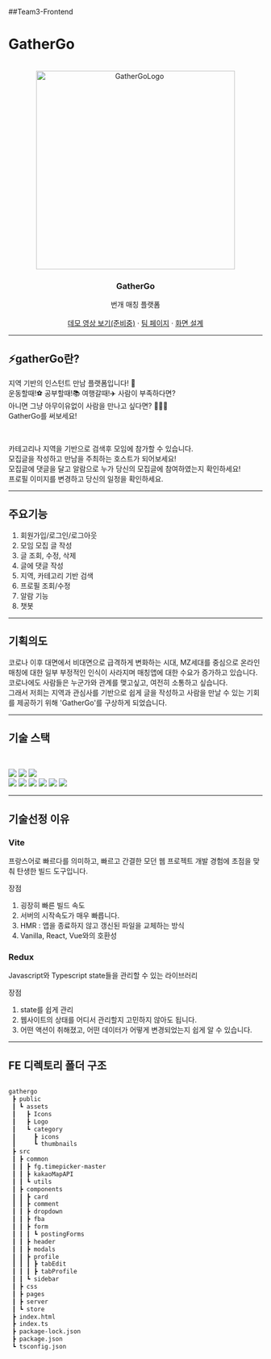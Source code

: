 ##Team3-Frontend

# GatherGo

<br />
<div align="center">
  <a href="https://github.com/othneildrew/Best-README-Template">
<img width="394" alt="GatherGoLogo" src="https://user-images.githubusercontent.com/63828202/217709195-4be91489-dc44-4015-94d5-fe04e2cd883e.svg">

  </a>


<h3 align="center">GatherGo</h3>

  <p align="center">
    번개 매칭 플랫폼
    <br />
    <br />
    <a href="">데모 영상 보기(준비중)</a> ·
    <a href="https://quill-bed-0bb.notion.site/Hyundai-Web-Project-2fd7966806c54e418c89e2d38ab22b30">팀 페이지</a> ·
    <a href="https://docs.google.com/presentation/d/101pvz4olysHofRXOB_jt3_sGQii5iGU0m7y7qUaF5jo/edit?usp=sharing">화면 설계</a>
  </p>
</div>

***

## ⚡️gatherGo란?

지역 기반의 인스턴트 만남 플랫폼입니다!  🌉 <br>
운동할때!⚽️ 공부할때!📚 여행갈때!✈️ 사람이 부족하다면?  
아니면 그냥 아무이유없이 사람을 만나고 싶다면? 🏃🏻‍♀️ <br>
GatherGo를 써보세요!

<br>

카테고리나 지역을 기반으로 검색후 모임에 참가할 수 있습니다.<br>
모집글을 작성하고 만남을 주최하는 호스트가 되어보세요!<br>
모집글에 댓글을 달고 알람으로 누가 당신의 모집글에 참여하였는지 확인하세요!<br>
프로필 이미지를 변경하고 당신의 일정을 확인하세요.

***
## 주요기능

1. 회원가입/로그인/로그아웃
2. 모임 모집 글 작성
3. 글 조회, 수정, 삭제
4. 글에 댓글 작성
5. 지역, 카테고리 기반 검색
6. 프로필 조회/수정
7. 알람 기능
8. 챗봇

***
## 기획의도

코로나 이후 대면에서 비대면으로 급격하게 변화하는 시대, MZ세대를 중심으로 온라인 매칭에 대한 일부 부정적인 인식이 사라지며 매칭앱에 대한 수요가 증가하고 있습니다. 코로나에도 사람들은 누군가와 관계를 맺고싶고, 여전히 소통하고 싶습니다. <br>
그래서 저희는 지역과 관심사를 기반으로 쉽게 글을 작성하고 사람을 만날 수 있는 기회를 제공하기 위해 'GatherGo'를 구상하게 되었습니다.

***
## 기술 스택

<br/><div>
<img src="https://img.shields.io/badge/HTML5-E34F26?style=for-the-badge&logo=HTML5&logoColor=white">
<img src="https://img.shields.io/badge/CSS-1572B6?style=for-the-badge&logo=CSS3&logoColor=white">
<img src="https://img.shields.io/badge/TypeScript-3178C6?style=for-the-badge&logo=TypeScript&logoColor=white">
<br>
<img src="https://img.shields.io/badge/Vite-646CFF?style=for-the-badge&logo=Vite&logoColor=white">
<img src="https://img.shields.io/badge/Redux-764ABC?style=for-the-badge&logo=Redux&logoColor=white">
<img src="https://img.shields.io/badge/ESLint-4B32C3?style=for-the-badge&logo=ESLint&logoColor=white">
<img src="https://img.shields.io/badge/Prettier-F7B93E?style=for-the-badge&logo=Prettier&logoColor=white">
<img src="https://img.shields.io/badge/Node.js-339933?style=for-the-badge&logo=Node.js&logoColor=white">
<img src="https://img.shields.io/badge/Bootstrap-7952B3?style=for-the-badge&logo=Bootstrap&logoColor=white">
</div>

***
## 기술선정 이유

### Vite

프랑스어로 빠르다를 의미하고, 빠르고 간결한 모던 웹 프로젝트 개발 경험에 초점을 맞춰 탄생한 빌드 도구입니다.

장점
1. 굉장히 빠른 빌드 속도
2. 서버의 시작속도가 매우 빠릅니다.
3. HMR : 앱을 종료하지 않고 갱신된 파일을 교체하는 방식
4. Vanilla, React, Vue와의 호환성

### Redux

Javascript와 Typescript state들을 관리할 수 있는 라이브러리

장점
1. state를 쉽게 관리
2. 웹사이트의 상태를 어디서 관리할지 고민하지 않아도 됩니다.
3. 어떤 액션이 취해졌고, 어떤 데이터가 어떻게 변경되었는지 쉽게 알 수 있습니다.

***
## FE 디렉토리 폴더 구조
```bash

gathergo
 ┣ public
 ┃ ┗ assets
 ┃   ┣ Icons
 ┃   ┣ Logo
 ┃   ┗ category
 ┃     ┣ icons
 ┃     ┗ thumbnails
 ┣ src
 ┃ ┣ common
 ┃ ┃ ┣ fg.timepicker-master
 ┃ ┃ ┣ kakaoMapAPI
 ┃ ┃ ┗ utils
 ┃ ┣ components
 ┃ ┃ ┣ card
 ┃ ┃ ┣ comment
 ┃ ┃ ┣ dropdown
 ┃ ┃ ┣ fba
 ┃ ┃ ┣ form
 ┃ ┃ ┃ ┗ postingForms
 ┃ ┃ ┣ header
 ┃ ┃ ┣ modals
 ┃ ┃ ┣ profile
 ┃ ┃ ┃ ┣ tabEdit
 ┃ ┃ ┃ ┣ tabProfile
 ┃ ┃ ┗ sidebar
 ┃ ┣ css
 ┃ ┣ pages
 ┃ ┣ server
 ┃ ┗ store
 ┣ index.html
 ┣ index.ts
 ┣ package-lock.json
 ┣ package.json
 ┗ tsconfig.json
 ```
